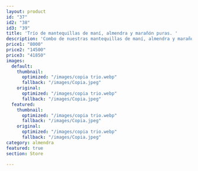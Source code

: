 ```yaml
---
layout: product
id: "37"
id2: "38"
id3: "39"
title: 'Trío de mantequillas de maní, almendra y marañón puras. '
description: 'Combo de nuestras mantequillas de maní, almendra y marañón. '
price1: "8000"
price2: "14500"
price3: "41850"
images:
  default:
    thumbnail:
      optimized: "/images/copia trio.webp"
      fallback: "/images/Copia.jpeg"
    original:
      optimized: "/images/copia trio.webp"
      fallback: "/images/Copia.jpeg"
  featured:
    thumbnail:
      optimized: "/images/copia trio.webp"
      fallback: "/images/Copia.jpeg"
    original:
      optimized: "/images/copia trio.webp"
      fallback: "/images/Copia.jpeg"
category: almendra
featured: true
section: Store

---
```

